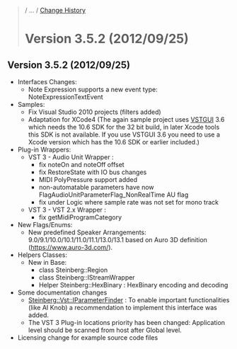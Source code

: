 >/ ... / [Change History](../Index.md)
>
># Version 3.5.2 (2012/09/25)

## Version 3.5.2 (2012/09/25)

- Interfaces Changes:
    - Note Expression supports a new event type: NoteExpressionTextEvent
- Samples:
    - Fix Visual Studio 2010 projects (filters added)
    - Adaptation for XCode4 (The again sample project uses [VSTGUI](../../../What+is+the+VST+3+SDK/VSTGUI.md) 3.6 which needs the 10.6 SDK for the 32 bit build, in later Xcode tools this SDK is not available. If you use VSTGUI 3.6 you need to use a Xcode version which has the 10.6 SDK or earlier included.)
- Plug-in Wrappers:
    - VST 3 - Audio Unit Wrapper :
        - fix noteOn and noteOff offset
        - fix RestoreState with IO bus changes
        - MIDI PolyPressure support added
        - non-automatable parameters have now FlagAudioUnitParameterFlag_NonRealTime AU flag
        - fix under Logic where sample rate was not set for mono track
    - VST 3 - VST 2.x Wrapper :
        - fix getMidiProgramCategory
- New Flags/Enums:
    - New predefined Speaker Arrangements: 9.0/9.1/10.0/10.1/11.0/11.1/13.0/13.1 based on Auro 3D definition (<https://www.auro-3d.com/>).
- Helpers Classes:
    - New in Base:
        - class Steinberg::Region
        - class Steinberg::IStreamWrapper
        - Helper Steinberg::HexBinary : HexBinary encoding and decoding
- Some documentation changes
    - [Steinberg::Vst::IParameterFinder](https://steinbergmedia.github.io/vst3_doc/vstinterfaces/classSteinberg_1_1Vst_1_1IParameterFinder.html) : To enable important functionalities (like AI Knob) a recommendation to implement this interface was added.
    - The VST 3 Plug-in locations priority has been changed: Application level should be scanned from host after Global level.
- Licensing change for example source code files
